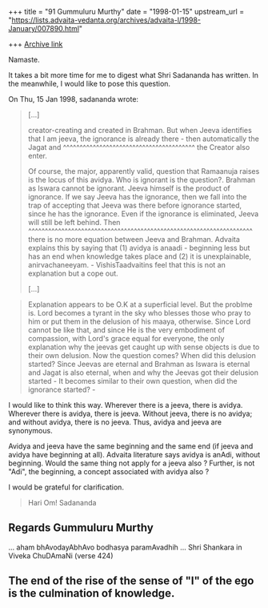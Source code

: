+++
title = "91 Gummuluru Murthy"
date = "1998-01-15"
upstream_url = "https://lists.advaita-vedanta.org/archives/advaita-l/1998-January/007890.html"

+++
[Archive link](https://lists.advaita-vedanta.org/archives/advaita-l/1998-January/007890.html)

Namaste.

It takes a bit more time for me to digest what Shri Sadananda has written.
In the meanwhile, I would like to pose this question.

On Thu, 15 Jan 1998, sadananda wrote:

>
> [...]
>
> creator-creating and created in Brahman.  But when Jeeva identifies that I
> am jeeva, the ignorance is already there - then automatically the Jagat and
  ^^^^^^^^^^^^^^^^^^^^^^^^^^^^^^^^^^^^^^^^
> the Creator also enter.
>
> Of course, the major, apparently valid, question that  Ramaanuja raises is
> the locus of this avidya. Who is ignorant is the question?.  Brahman as
> Iswara cannot be ignorant.  Jeeva himself is the product of ignorance.  If
> we say Jeeva has the ignorance, then we fall into the trap of accepting
> that Jeeva was there before ignorance started, since he has the ignorance.
> Even if the ignorance is eliminated, Jeeva will still be left behind.  Then
  ^^^^^^^^^^^^^^^^^^^^^^^^^^^^^^^^^^^^^^^^^^^^^^^^^^^^^^^^^^^^^^^^^^^^
> there is no more equation between Jeeva and Brahman.  Advaita explains this
> by saying that (1) avidya is anaadi - beginning less but has an end when
> knowledge takes place and (2) it is unexplainable, anirvachaneeyam.  -
> VishisTaadvaitins feel that this is not an explanation but a cope out.
>
> [...]

> Explanation appears to be O.K at a superficial level. But the problme is.
> Lord becomes a tyrant in the sky who blesses those who pray to him or put
> them in the delusion of his maaya, otherwise.  Since Lord cannot be like
> that, and since He is the very embodiment of compassion, with Lord's grace
> equal for everyone, the only explanation why the jeevas get caught up with
> sense objects is due to their own delusion.  Now the question comes?  When
> did this delusion started?  Since Jeevas are eternal and Brahman as Iswara
> is eternal and Jagat is also eternal, when and why the Jeevas got their
> delusion started - It becomes similar to their own question, when did the
> ignorance started? -


I would like to think this way. Wherever there is a jeeva, there is
avidya. Wherever there is avidya, there is jeeva. Without jeeva, there is
no avidya; and without avidya, there is no jeeva. Thus, avidya and jeeva
are synonymous.

Avidya and jeeva have the same beginning and the same end (if jeeva and
avidya have beginning at all). Advaita literature says avidya is anAdi,
without beginning. Would the same thing not apply for a jeeva also ?
Further, is not "Adi", the beginning, a concept associated with avidya
also ?

I would be grateful for clarification.

>
> Hari Om!
> Sadananda
>
>

Regards
Gummuluru Murthy
------------------------------------------------------------------------
... aham bhAvodayAbhAvo bodhasya paramAvadhih ...
                        Shri Shankara in Viveka ChuDAmaNi (verse 424)

The end of the rise of the sense of "I" of the ego is the culmination
of knowledge.
------------------------------------------------------------------------

